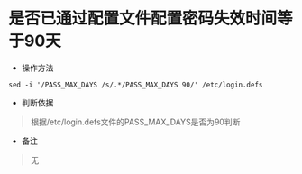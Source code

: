 # 是否已通过配置文件配置密码失效时间等于90天

- 操作方法
```
sed -i '/PASS_MAX_DAYS /s/.*/PASS_MAX_DAYS 90/' /etc/login.defs
```

- 判断依据
> 根据/etc/login.defs文件的PASS_MAX_DAYS是否为90判断


- 备注
> 无